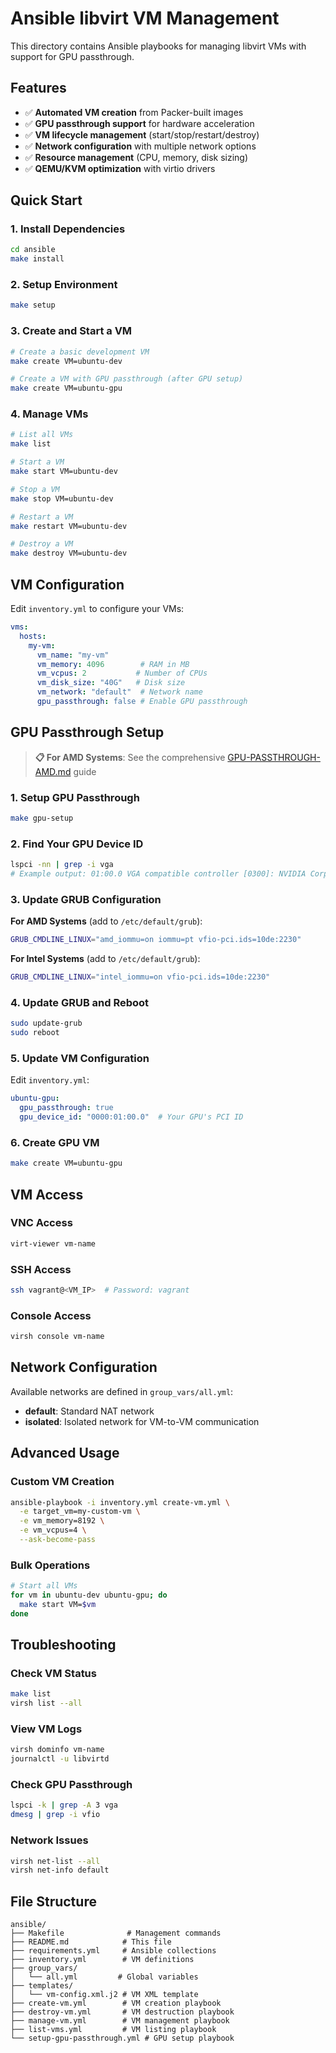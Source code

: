# Ansible libvirt VM Management

This directory contains Ansible playbooks for managing libvirt VMs with support for GPU passthrough.

## Features

- ✅ **Automated VM creation** from Packer-built images
- ✅ **GPU passthrough support** for hardware acceleration
- ✅ **VM lifecycle management** (start/stop/restart/destroy)
- ✅ **Network configuration** with multiple network options
- ✅ **Resource management** (CPU, memory, disk sizing)
- ✅ **QEMU/KVM optimization** with virtio drivers

## Quick Start

### 1. Install Dependencies

```bash
cd ansible
make install
```

### 2. Setup Environment

```bash
make setup
```

### 3. Create and Start a VM

```bash
# Create a basic development VM
make create VM=ubuntu-dev

# Create a VM with GPU passthrough (after GPU setup)
make create VM=ubuntu-gpu
```

### 4. Manage VMs

```bash
# List all VMs
make list

# Start a VM
make start VM=ubuntu-dev

# Stop a VM
make stop VM=ubuntu-dev

# Restart a VM
make restart VM=ubuntu-dev

# Destroy a VM
make destroy VM=ubuntu-dev
```

## VM Configuration

Edit `inventory.yml` to configure your VMs:

```yaml
vms:
  hosts:
    my-vm:
      vm_name: "my-vm"
      vm_memory: 4096        # RAM in MB
      vm_vcpus: 2           # Number of CPUs
      vm_disk_size: "40G"   # Disk size
      vm_network: "default"  # Network name
      gpu_passthrough: false # Enable GPU passthrough
```

## GPU Passthrough Setup

> **📋 For AMD Systems**: See the comprehensive [GPU-PASSTHROUGH-AMD.md](GPU-PASSTHROUGH-AMD.md) guide

### 1. Setup GPU Passthrough

```bash
make gpu-setup
```

### 2. Find Your GPU Device ID

```bash
lspci -nn | grep -i vga
# Example output: 01:00.0 VGA compatible controller [0300]: NVIDIA Corporation [10de:2230]
```

### 3. Update GRUB Configuration

**For AMD Systems** (add to `/etc/default/grub`):
```bash
GRUB_CMDLINE_LINUX="amd_iommu=on iommu=pt vfio-pci.ids=10de:2230"
```

**For Intel Systems** (add to `/etc/default/grub`):
```bash
GRUB_CMDLINE_LINUX="intel_iommu=on vfio-pci.ids=10de:2230"
```

### 4. Update GRUB and Reboot

```bash
sudo update-grub
sudo reboot
```

### 5. Update VM Configuration

Edit `inventory.yml`:
```yaml
ubuntu-gpu:
  gpu_passthrough: true
  gpu_device_id: "0000:01:00.0"  # Your GPU's PCI ID
```

### 6. Create GPU VM

```bash
make create VM=ubuntu-gpu
```

## VM Access

### VNC Access
```bash
virt-viewer vm-name
```

### SSH Access
```bash
ssh vagrant@<VM_IP>  # Password: vagrant
```

### Console Access
```bash
virsh console vm-name
```

## Network Configuration

Available networks are defined in `group_vars/all.yml`:

- **default**: Standard NAT network
- **isolated**: Isolated network for VM-to-VM communication

## Advanced Usage

### Custom VM Creation

```bash
ansible-playbook -i inventory.yml create-vm.yml \
  -e target_vm=my-custom-vm \
  -e vm_memory=8192 \
  -e vm_vcpus=4 \
  --ask-become-pass
```

### Bulk Operations

```bash
# Start all VMs
for vm in ubuntu-dev ubuntu-gpu; do
  make start VM=$vm
done
```

## Troubleshooting

### Check VM Status
```bash
make list
virsh list --all
```

### View VM Logs
```bash
virsh dominfo vm-name
journalctl -u libvirtd
```

### Check GPU Passthrough
```bash
lspci -k | grep -A 3 vga
dmesg | grep -i vfio
```

### Network Issues
```bash
virsh net-list --all
virsh net-info default
```

## File Structure

```
ansible/
├── Makefile              # Management commands
├── README.md            # This file
├── requirements.yml     # Ansible collections
├── inventory.yml        # VM definitions
├── group_vars/
│   └── all.yml         # Global variables
├── templates/
│   └── vm-config.xml.j2 # VM XML template
├── create-vm.yml        # VM creation playbook
├── destroy-vm.yml       # VM destruction playbook
├── manage-vm.yml        # VM management playbook
├── list-vms.yml         # VM listing playbook
└── setup-gpu-passthrough.yml # GPU setup playbook
```
